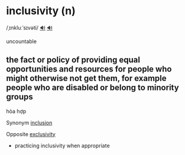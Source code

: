 # inclusivity (n)

/ˌɪnkluːˈsɪvəti/ [🔊](https://www.oxfordlearnersdictionaries.com/media/english/uk_pron/i/inc/inclu/inclusivity__gb_3.mp3) [🔊](https://www.oxfordlearnersdictionaries.com/media/english/us_pron/i/inc/inclu/inclusivity__us_2.mp3)

uncountable

## the fact or policy of providing equal opportunities and resources for people who might otherwise not get them, for example people who are disabled or belong to minority groups

hòa hợp

Synonym [inclusion]()

Opposite [exclusivity]()

- practicing inclusivity when appropriate